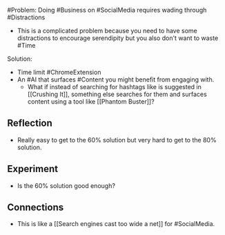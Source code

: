 #Problem: Doing #Business on #SocialMedia requires wading through #Distractions 

- This is a complicated problem because you need to have some distractions to encourage serendipity but you also don't want to waste #Time 

Solution: 
- Time limit #ChromeExtension 
- An #AI that surfaces #Content you might benefit from engaging with.
	- What if instead of searching for hashtags like is suggested in [[Crushing It]], something else searches for them and surfaces content using a tool like [[Phantom Buster]]?

## Reflection
- Really easy to get to the 60% solution but very hard to get to the 80% solution. 

## Experiment
- Is the 60% solution good enough? 


## Connections
- This is like a [[Search engines cast too wide a net]] for #SocialMedia. 